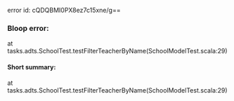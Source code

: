 error id: cQDQBMI0PX8ez7c15xne/g==
### Bloop error:

at tasks.adts.SchoolTest.testFilterTeacherByName(SchoolModelTest.scala:29)
#### Short summary: 

at tasks.adts.SchoolTest.testFilterTeacherByName(SchoolModelTest.scala:29)